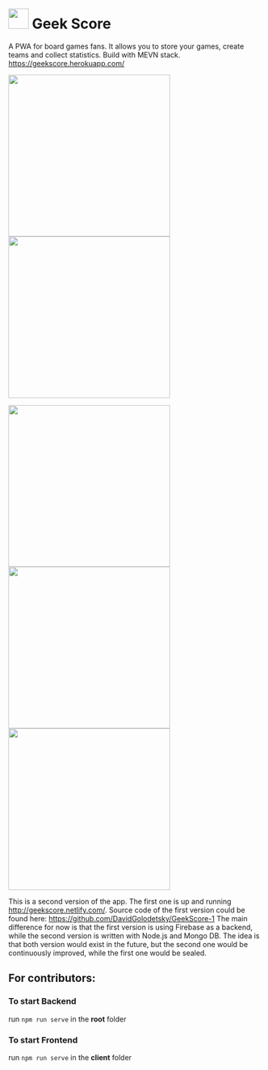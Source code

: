 
#  <img src="https://i.ibb.co/gWTjWGK/mstile-144x144.png" width=40> Geek Score

A PWA for board games fans. It allows you to store your games, create teams and collect statistics. Build with MEVN stack.
https://geekscore.herokuapp.com/

<img src="https://i.ibb.co/GFyt0c3/Screenshot-at-Sep-19-11-21-40.png" width=320><img src="https://i.ibb.co/c38dqdM/Phone-Screenshot-2.png" width=320>

<img src="https://i.ibb.co/9rqvSrP/Phone-Screenshot-3.png" width=320><img src="https://i.ibb.co/CWrw6vc/Phone-Screenshot-4.png" width=320><img src="https://i.ibb.co/LxyqVmm/Phone-Screenshot-5.png" width=320> 

This is a second version of the app. The first one is up and running http://geekscore.netlify.com/.
Source code of the first version could be found here: https://github.com/DavidGolodetsky/GeekScore-1
The main difference for now is that the first version is using Firebase as a backend, while the second version is written with Node.js and Mongo DB. The idea is that both version would exist in the future, but the second one would be continuously  improved, while the first one would be sealed.

## For contributors:

### To start Backend
run `npm run serve` in the **root**  folder

### To start Frontend
run `npm run serve` in the **client** folder
